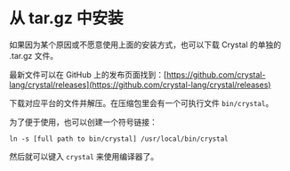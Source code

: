 # 从 tar.gz 中安装

如果因为某个原因或不愿意使用上面的安装方式，也可以下载 Crystal 的单独的 .tar.gz 文件。

最新文件可以在 GitHub 上的发布页面找到：[https://github.com/crystal-lang/crystal/releases](https://github.com/crystal-lang/crystal/releases)

下载对应平台的文件并解压。在压缩包里会有一个可执行文件 `bin/crystal`。

为了便于使用，也可以创建一个符号链接：

`ln -s [full path to bin/crystal] /usr/local/bin/crystal`

然后就可以键入 `crystal` 来使用编译器了。
